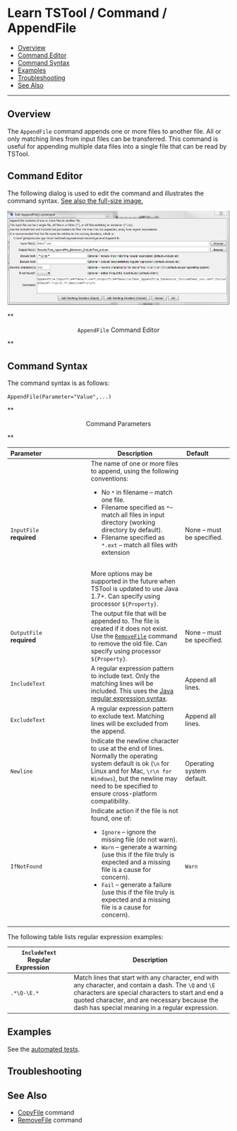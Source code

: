 # Learn TSTool / Command / AppendFile #

* [Overview](#overview)
* [Command Editor](#command-editor)
* [Command Syntax](#command-syntax)
* [Examples](#examples)
* [Troubleshooting](#troubleshooting)
* [See Also](#see-also)

-------------------------

## Overview ##

The `AppendFile` command appends one or more files to another file.
All or only matching lines from input files can be transferred.
This command is useful for appending multiple data files into a single file that can be read by TSTool.

## Command Editor ##

The following dialog is used to edit the command and illustrates the command syntax.
<a href="../AppendFile.png">See also the full-size image.</a>

![AppendFile](AppendFile.png)

**<p style="text-align: center;">
`AppendFile` Command Editor
</p>**

## Command Syntax ##

The command syntax is as follows:

```text
AppendFile(Parameter="Value",...)
```
**<p style="text-align: center;">
Command Parameters
</p>**

|**Parameter**&nbsp;&nbsp;&nbsp;&nbsp;&nbsp;&nbsp;&nbsp;&nbsp;&nbsp;&nbsp;&nbsp;&nbsp;&nbsp;&nbsp;&nbsp;&nbsp;&nbsp;&nbsp;&nbsp;&nbsp;&nbsp;&nbsp;&nbsp;&nbsp;&nbsp;&nbsp; | **Description** | **Default**&nbsp;&nbsp;&nbsp;&nbsp;&nbsp;&nbsp;&nbsp;&nbsp;&nbsp;&nbsp; |
|--------------|-----------------|----------------- |
|`InputFile`<br>**required**|The name of one or more files to append, using the following conventions:<ul><li>No `*` in filename – match one file.</li><li>Filename specified as `*`– match all files in input directory (working directory by default).</li><li>Filename specified as `*.ext` – match all files with extension</li></ul><br>More options may be supported in the future when TSTool is updated to use Java 1.7+.  Can specify using processor `${Property}`.|None – must be specified.|
|`OutputFile`<br>**required**|The output file that will be appended to.  The file is created if it does not exist.  Use the [`RemoveFile`](../RemoveFile/RemoveFile) command to remove the old file.  Can specify using processor `${Property}`.|None – must be specified.|
|`IncludeText`|A regular expression pattern to include text.  Only the matching lines will be included.  This uses the [Java regular expression syntax](http://en.wikipedia.org/wiki/Regular_expression).|Append all lines.|
|`ExcludeText`|A regular expression pattern to exclude text.  Matching lines will be excluded from the append.|Append all lines.|
|`Newline`|Indicate the newline character to use at the end of lines.  Normally the operating system default is ok (`\n` for Linux and for Mac, `\r\n for Windows`), but the newline may need to be specified to ensure cross-platform compatibility.|Operating system default.|
|`IfNotFound`|Indicate action if the file is not found, one of:<ul><li>`Ignore` – ignore the missing file (do not warn).</li><li>`Warn` – generate a warning (use this if the file truly is expected and a missing file is a cause for concern).</li><li>`Fail` – generate a failure (use this if the file truly is expected and a missing file is a cause for concern).</li></ul>|`Warn`|

The following table lists regular expression examples:

|**`IncludeText` Regular Expression**&nbsp;&nbsp;&nbsp;&nbsp;&nbsp;&nbsp;&nbsp;&nbsp;|**Description**|
|--------------|-----------------|
|`.*\Q-\E.*`|Match lines that start with any character, end with any character, and contain a dash.  The `\Q` and `\E` characters are special characters to start and end a quoted character, and are necessary because the dash has special meaning in a regular expression.|

## Examples ##

See the [automated tests](https://github.com/OpenWaterFoundation/cdss-app-tstool-test/tree/master/test/regression/commands/general/AppendFile).

## Troubleshooting ##

## See Also ##

* [CopyFile](../CopyFile/CopyFile) command
* [RemoveFile](../RemoveFile/RemoveFile) command
